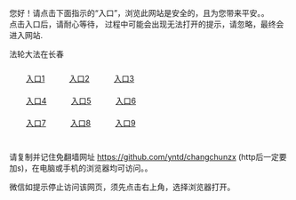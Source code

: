 您好！请点击下面指示的“入口”，浏览此网站是安全的，且为您带来平安。。 <br/>
点击入口后，请耐心等待， 过程中可能会出现无法打开的提示，请忽略，最终会进入网站. </br>

法轮大法在长春<br/>
<div style="padding:10px"><a style="margin:20px" target="_blank" href="https://d2cnd0uiflgs09.cloudfront.net/2Qpsp?udgqji" id="ccLink1" rel="nofollow">入口1</a> <a target="_blank" style="margin:20px" href="https://d1kvx21hr8y8zr.cloudfront.net/2Qpsp?gewtlk" id="ccLink2" rel="nofollow">入口2</a> <a style="margin:20px" target="_blank" href="https://d1fxp4y9ygclzj.cloudfront.net/2Qpsp?sqtfuaxe" id="ccLink3" rel="nofollow">入口3</a></div>

<div style="padding:10px" ><a style="margin:20px" target="_blank" href="https://d2cnd0uiflgs09.cloudfront.net/2Qpsp?udgqji" id="ccLink4" rel="nofollow">入口4</a> <a style="margin:20px" href="https://d1kvx21hr8y8zr.cloudfront.net/2Qpsp?gewtlk" target="_blank" id="ccLink5" rel="nofollow">入口5</a> <a style="margin:20px" href="https://d1fxp4y9ygclzj.cloudfront.net/2Qpsp?sqtfuaxe" target="_blank" id="ccLink6" rel="nofollow">入口6</a></div>

<div style="padding:10px"><a style="margin:20px" target="_blank" href="https://d2cnd0uiflgs09.cloudfront.net/2Qpsp?udgqji" id="ccLink7" rel="nofollow">入口7</a> <a style="margin:20px" href="https://d1kvx21hr8y8zr.cloudfront.net/2Qpsp?gewtlk" target="_blank" id="ccLink8" rel="nofollow">入口8</a> <a style="margin:20px" target="_blank" href="https://d1fxp4y9ygclzj.cloudfront.net/2Qpsp?sqtfuaxe" id="ccLink9" rel="nofollow">入口9</a></div>

<br/>



请复制并记住免翻墙网址 https://github.com/yntd/changchunzx (http后一定要加s)，在电脑或手机的浏览器均可访问。。<br/>

微信如提示停止访问该网页，须先点击右上角，选择浏览器打开。
